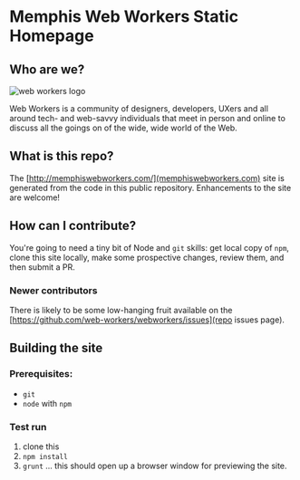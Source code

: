 # Memphis Web Workers Static Homepage

## Who are we?

![web workers logo](http://memphiswebworkers.com/img/webworkers.svg)

Web Workers is a community of designers, developers, UXers and all around tech- and web-savvy individuals that meet in person and online to discuss all the goings on of the wide, wide world of the Web.

## What is this repo?

The [http://memphiswebworkers.com/](memphiswebworkers.com) site is generated from the code in this public repository.  Enhancements to the site are welcome!

## How can I contribute?

You're going to need a tiny bit of Node and `git` skills: get local copy of `npm`, clone this site locally, make some prospective changes, review them, and then submit a PR.

### Newer contributors

There is likely to be some low-hanging fruit available on the [https://github.com/web-workers/webworkers/issues](repo issues page).

## Building the site

### Prerequisites:

* `git`
* `node` with `npm`

### Test run

1. clone this
2. `npm install`
3. `grunt` ... this should open up a browser window for previewing the site.
